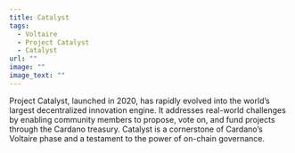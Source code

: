 ```yaml
---
title: Catalyst
tags:
  - Voltaire
  - Project Catalyst
  - Catalyst
url: ""
image: ""
image_text: ""
---
```


Project Catalyst, launched in 2020, has rapidly evolved into the world’s largest decentralized innovation engine. It addresses real-world challenges by enabling community members to propose, vote on, and fund projects through the Cardano treasury. Catalyst is a cornerstone of Cardano’s Voltaire phase and a testament to the power of on-chain governance.
